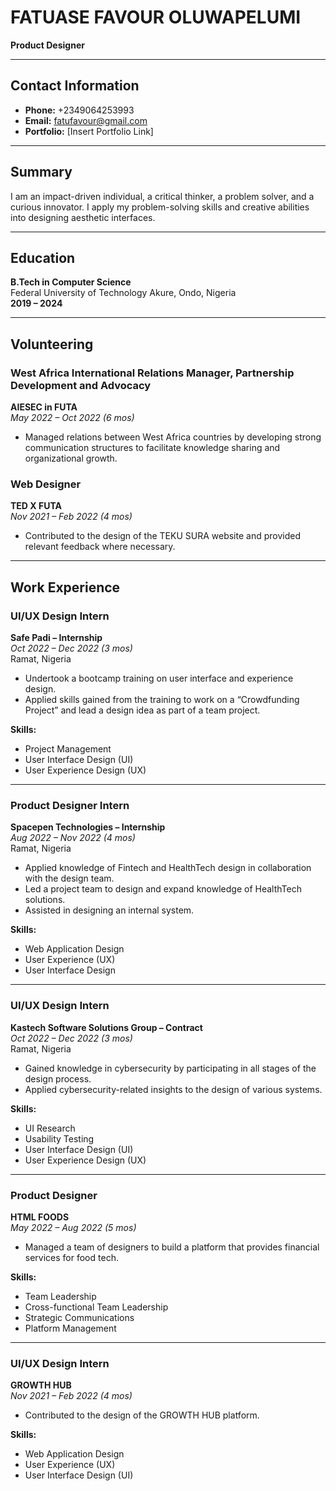 # FATUASE FAVOUR OLUWAPELUMI
**Product Designer**

---

## Contact Information
- **Phone:** +2349064253993
- **Email:** fatufavour@gmail.com
- **Portfolio:** [Insert Portfolio Link]

---

## Summary
I am an impact-driven individual, a critical thinker, a problem solver, and a curious innovator. I apply my problem-solving skills and creative abilities into designing aesthetic interfaces.

---

## Education
**B.Tech in Computer Science**  
Federal University of Technology Akure, Ondo, Nigeria  
**2019 – 2024**

---

## Volunteering

### **West Africa International Relations Manager, Partnership Development and Advocacy**  
**AIESEC in FUTA**  
*May 2022 – Oct 2022 (6 mos)*  
- Managed relations between West Africa countries by developing strong communication structures to facilitate knowledge sharing and organizational growth.

### **Web Designer**  
**TED X FUTA**  
*Nov 2021 – Feb 2022 (4 mos)*  
- Contributed to the design of the TEKU SURA website and provided relevant feedback where necessary.

---

## Work Experience

### **UI/UX Design Intern**  
**Safe Padi – Internship**  
*Oct 2022 – Dec 2022 (3 mos)*  
Ramat, Nigeria  
- Undertook a bootcamp training on user interface and experience design.
- Applied skills gained from the training to work on a “Crowdfunding Project” and lead a design idea as part of a team project.

**Skills:**  
- Project Management  
- User Interface Design (UI)  
- User Experience Design (UX)

---

### **Product Designer Intern**  
**Spacepen Technologies – Internship**  
*Aug 2022 – Nov 2022 (4 mos)*  
Ramat, Nigeria  
- Applied knowledge of Fintech and HealthTech design in collaboration with the design team.
- Led a project team to design and expand knowledge of HealthTech solutions.
- Assisted in designing an internal system.

**Skills:**  
- Web Application Design  
- User Experience (UX)  
- User Interface Design

---

### **UI/UX Design Intern**  
**Kastech Software Solutions Group – Contract**  
*Oct 2022 – Dec 2022 (3 mos)*  
Ramat, Nigeria  
- Gained knowledge in cybersecurity by participating in all stages of the design process.
- Applied cybersecurity-related insights to the design of various systems.

**Skills:**  
- UI Research  
- Usability Testing  
- User Interface Design (UI)  
- User Experience Design (UX)

---

### **Product Designer**  
**HTML FOODS**  
*May 2022 – Aug 2022 (5 mos)*  
- Managed a team of designers to build a platform that provides financial services for food tech.

**Skills:**  
- Team Leadership  
- Cross-functional Team Leadership  
- Strategic Communications  
- Platform Management

---

### **UI/UX Design Intern**  
**GROWTH HUB**  
*Nov 2021 – Feb 2022 (4 mos)*  
- Contributed to the design of the GROWTH HUB platform.
  
**Skills:**  
- Web Application Design  
- User Experience (UX)  
- User Interface Design (UI)
